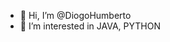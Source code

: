- 👋 Hi, I’m @DiogoHumberto
- 👀 I’m interested in JAVA, PYTHON


<!---
DiogoHumberto/DiogoHumberto is a ✨ special ✨ repository because its `README.md` (this file) appears on your GitHub profile.
You can click the Preview link to take a look at your changes.
--->
